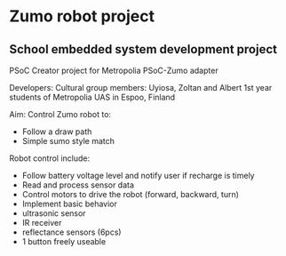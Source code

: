 # Zumo robot project
## School embedded system development project

PSoC Creator project for Metropolia PSoC-Zumo adapter

Developers:
Cultural group members: Uyiosa, Zoltan and Albert
1st year students of Metropolia UAS in Espoo, Finland

Aim:
Control Zumo robot to:
* Follow a draw path
* Simple sumo style match

Robot control include:
* Follow battery voltage level and notify user if recharge is timely
* Read and process sensor data
* Control motors to drive the robot (forward, backward, turn)
* Implement basic behavior
* ultrasonic sensor
* IR receiver
* reflectance sensors (6pcs)
* 1 button freely useable